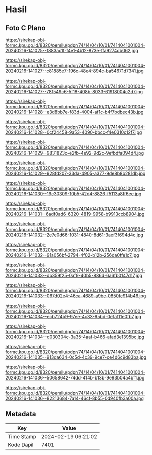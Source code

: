 # Hasil

## Foto C Plano

https://sirekap-obj-formc.kpu.go.id/8320/pemilu/pdpr/74/14/04/10/01/7414041001004-20240216-141025--f883ac1f-f4e1-4b12-873e-ffa9274db062.jpg

https://sirekap-obj-formc.kpu.go.id/8320/pemilu/pdpr/74/14/04/10/01/7414041001004-20240216-141027--c81885e7-196c-48e4-894c-ba54671d7341.jpg

https://sirekap-obj-formc.kpu.go.id/8320/pemilu/pdpr/74/14/04/10/01/7414041001004-20240216-141027--781549c6-5f18-408b-8033-61918004c2d7.jpg

https://sirekap-obj-formc.kpu.go.id/8320/pemilu/pdpr/74/14/04/10/01/7414041001004-20240216-141028--e3d8bb7e-f83d-4004-af1c-b4f7bdbec43b.jpg

https://sirekap-obj-formc.kpu.go.id/8320/pemilu/pdpr/74/14/04/10/01/7414041001004-20240216-141028--0cf24458-9a53-4090-bbcc-f4e0310c12f7.jpg

https://sirekap-obj-formc.kpu.go.id/8320/pemilu/pdpr/74/14/04/10/01/7414041001004-20240216-141029--9831823c-e2fb-4e92-9d2c-9efbdfa094d4.jpg

https://sirekap-obj-formc.kpu.go.id/8320/pemilu/pdpr/74/14/04/10/01/7414041001004-20240216-141029--928fd207-33da-4905-a377-9de8b8b281db.jpg

https://sirekap-obj-formc.kpu.go.id/8320/pemilu/pdpr/74/14/04/10/01/7414041001004-20240216-141030--19c30309-10b5-42d4-8826-f5113a8ff6ee.jpg

https://sirekap-obj-formc.kpu.go.id/8320/pemilu/pdpr/74/14/04/10/01/7414041001004-20240216-141031--6adf0ad6-6320-4819-9958-b9913ccb8904.jpg

https://sirekap-obj-formc.kpu.go.id/8320/pemilu/pdpr/74/14/04/10/01/7414041001004-20240216-141032--2e7e0d66-1031-4840-8d61-3aef3f694d4c.jpg

https://sirekap-obj-formc.kpu.go.id/8320/pemilu/pdpr/74/14/04/10/01/7414041001004-20240216-141032--91a056bf-2794-4f02-b12b-256da0ffe1c7.jpg

https://sirekap-obj-formc.kpu.go.id/8320/pemilu/pdpr/74/14/04/10/01/7414041001004-20240216-141033--db359f25-0af9-40b5-886d-6a6fb0147d17.jpg

https://sirekap-obj-formc.kpu.go.id/8320/pemilu/pdpr/74/14/04/10/01/7414041001004-20240216-141033--067d02e4-46ca-4689-a9be-0850fc914b46.jpg

https://sirekap-obj-formc.kpu.go.id/8320/pemilu/pdpr/74/14/04/10/01/7414041001004-20240216-141034--ecb724b9-97ee-4c33-95bd-0e1a111e0fb7.jpg

https://sirekap-obj-formc.kpu.go.id/8320/pemilu/pdpr/74/14/04/10/01/7414041001004-20240216-141034--d030304c-3a35-4aaf-b466-afad3e1395bc.jpg

https://sirekap-obj-formc.kpu.go.id/8320/pemilu/pdpr/74/14/04/10/01/7414041001004-20240216-141035--913da634-0c5d-4c39-9ce7-ce4d6c9d83ba.jpg

https://sirekap-obj-formc.kpu.go.id/8320/pemilu/pdpr/74/14/04/10/01/7414041001004-20240216-141036--50658642-74dd-414b-b13b-9e93b04a4bf1.jpg

https://sirekap-obj-formc.kpu.go.id/8320/pemilu/pdpr/74/14/04/10/01/7414041001004-20240216-141036--82213684-7a14-46cf-8b55-0d940fb3a00a.jpg


## Metadata

| Key        | Value               |
| ---------- | ------------------- |
| Time Stamp | 2024-02-19 06:21:02 |
| Kode Dapil | 7401                |



